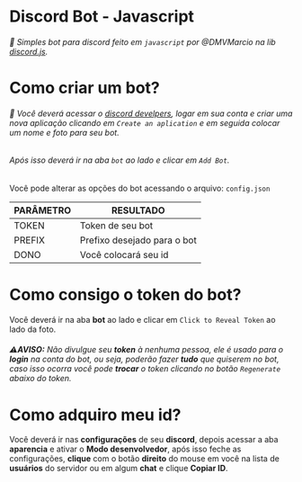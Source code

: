 # Discord Bot - Javascript

###### 📡 Simples bot para discord feito em `javascript` por @DMVMarcio na lib [discord.js](https://discord.js.org/#/docs).

# Como criar um bot?

###### 🔨 Você deverá acessar o [discord develpers](https://discordapp.com/developers/applications/me), logar em sua conta e criar uma nova aplicação clicando em `Create an aplication` e em seguida colocar um nome e foto para seu bot. <h6> Após isso deverá ir na aba `bot` ao lado e clicar em `Add Bot`.

Você pode alterar as opções do bot acessando o arquivo: `config.json`

PARÂMETRO | RESULTADO
------------ | -------------
TOKEN | Token de seu bot
PREFIX | Prefixo desejado para o bot
DONO | Você colocará seu id

# Como consigo o token do bot?

Você deverá ir na aba **bot** ao lado e clicar em `Click to Reveal Token` ao lado da foto.<h6>⚠**AVISO:** Não divulgue seu **token** à nenhuma pessoa, ele é usado para o **login** na conta do bot, ou seja, poderão fazer **tudo** que quiserem no bot, caso isso ocorra você pode **trocar** o token clicando no botão `Regenerate` abaixo do token.

# Como adquiro meu id?

Você deverá ir nas **configurações** de seu **discord**, depois acessar a aba **aparencia** e ativar o **Modo desenvolvedor**, após isso feche as configurações, **clique** com o botão **direito** do mouse em você na lista de **usuários** do servidor ou em algum **chat** e clique **Copiar ID**.
